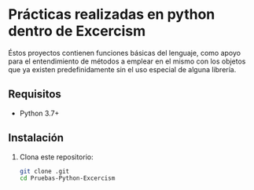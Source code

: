 # Prácticas realizadas en python dentro de Excercism

Éstos proyectos contienen funciones básicas del lenguaje, como apoyo para el entendimiento de métodos a emplear en el mismo con los objetos que ya existen predefinidamente sin el uso especial de alguna librería.

## Requisitos

- Python 3.7+

## Instalación

1. Clona este repositorio:

    ```bash
    git clone .git
    cd Pruebas-Python-Excercism
    ```


